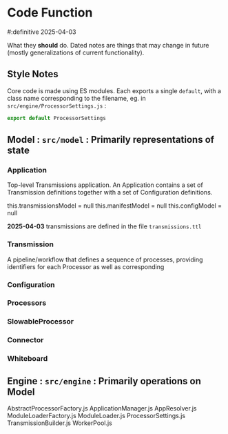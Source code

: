 # Code Function

#:definitive 2025-04-03

What they **should** do. Dated notes are things that may change in future (mostly generalizations of current functionality).

## Style Notes

Core code is made using ES modules. Each exports a single `default`, with a class name corresponding to the filename, eg. in `src/engine/ProcessorSettings.js` :
```javascript
export default ProcessorSettings
```

## Model : `src/model` : Primarily representations of state

### Application

Top-level Transmissions application. An Application contains a set of Transmission definitions together with a set of Configuration definitions.  

this.transmissionsModel = null
     this.manifestModel = null
     this.configModel = null
     
**2025-04-03** transmissions are defined in the file `transmissions.ttl`


### Transmission  

A pipeline/workflow that defines a sequence of processes, providing identifiers for each Processor as well as corresponding

### Configuration  


### Processors  


### SlowableProcessor  

### Connector  



### Whiteboard

## Engine : `src/engine` : Primarily operations on Model

AbstractProcessorFactory.js  ApplicationManager.js  AppResolver.js  ModuleLoaderFactory.js  ModuleLoader.js  ProcessorSettings.js  TransmissionBuilder.js  WorkerPool.js
